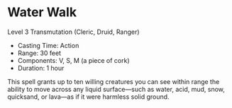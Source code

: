 # Water Walk
Level 3 Transmutation (Cleric, Druid, Ranger)

- Casting Time: Action
- Range: 30 feet
- Components: V, S, M (a piece of cork)
- Duration: 1 hour

This spell grants up to ten willing creatures you can see within range the ability to move across any liquid surface—such as water, acid, mud, snow, quicksand, or lava—as if it were harmless solid ground.
